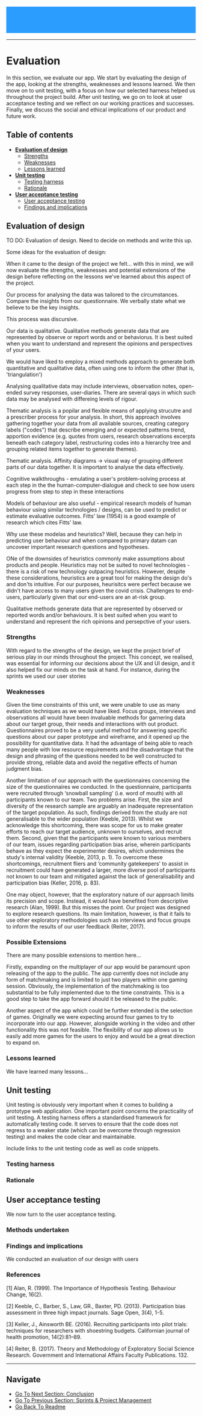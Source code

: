 <div align="center">

![alt text](https://github.com/ChrisEssery/group-project/blob/dev/Logo/header.png)

</div>

___

# Evaluation

In this section, we evaluate our app. We start by evaluating the design of the app, looking at the strengths, weaknesses and lessons learned. We then move on to unit testing, with a focus on how our selected harness helped us throughout the project build. After unit testing, we go on to look at user acceptance testing and we reflect on our working practices and successes. Finally, we discuss the social and ethical implications of our product and future work.

## Table of contents

* [**Evaluation of design**](#evaluation-of-design)
   * [Strengths](#strengths)
   * [Weaknesses](#weaknesses)
   * [Lessons learned](#lessons-learned)
* [**Unit testing**](#unit-testing)
   * [Testing harness](#testing-harness)
   * [Rationale](#rationale)
* [**User acceptance testing**](#user-acceptance-testing)
   * [User acceptance testing](#user-acceptance-testing)
   * [Findings and implications](#findings-and-implications)


## Evaluation of design

TO DO: Evaluation of design. Need to decide on methods and write this up.

Some ideas for the evaluation of design:

When it came to the design of the project we felt... with this in mind, we will now evaluate the strengths, weaknesses and potential extensions of the design before reflecting on the lessons we've learned about this aspect of the project.

Our process for analysing the data was tailored to the circumstances. Compare the insights from our questionnaire. We verbally state what we believe to be the key insights.

This process was discursive.

Our data is qualitative. Qualitative methods generate data that are represented by observe or report words and or behaviorus. It is best suited when you want to understand and represent the opinions and perspectives of your users.

We would have liked to employ a mixed methods approach to generate both quantitative and qualitative data, often using one to inform the other (that is, 'triangulation')

Analysing qualitative data may include interviews, observation notes, open-ended survey responses, user-diaries. There are several qays in which such data may be analysed with differeing levels of rigour.

Thematic analysis is a popilar and flexible means of applying strucutre and a prescriber process for your analysis. In short, this approach involves gathering together your data from all available sources, creating category labels ("codes") that describe emerging and or expected patterns trend, apportion evidence (e.g. quotes from users, research observations excerpts beneath each category label, restructuring codes into a hierarchy tree and grouping related items together to generate themes).

Thematic analysis. Affinity diagrams -> visual way of grouping different parts of our data together. It is important to analyse the data effectively.

Cognitive walkthroughs - emulating a user's problem-solving process at each step in the the human-computer-dialogue and check to see how users progress from step to step in these interactions

Models of behaviour are also useful - empirical research models of human behaviour using similar technologies / designs, can be used to predict or estimate evaluative outcomes. Fitts' law (1954) is a good example of research which cites Fitts' law.

Why use these modelas and heuristics? Well, because they can help in predicting user behaviour and when compared to primary datam can uncoveer important resesarch questions and hypotheses.

ONe of the downsides of heuristics commonly make assumptions about products and people. Heuristics may not be suited to novel technologies - there is a risk of new technology outpacing heuristics. However, despite these considerations, heuristics are a great tool for making the design do's and don'ts intuitive. For our purposes, heurisitcs were perfect because we didn't have access to many users given the covid crisis. Challenges to end-users, particularly given that our end-users are an at-risk group.

Qualitative methods generate data that are represented by observed or reported words and/or behaviours. It is best suited when you want to understand and represent the rich opinions and persepctive of your users.

### Strengths

With regard to the strengths of the design, we kept the project brief of serious play in our minds throughout the project. This concept, we realised, was essential for informing our decisions about the UX and UI design, and it also helped fix our minds on the task at hand. For instance, during the sprints we used our user stories

### Weaknesses

Given the time constraints of this unit, we were unable to use as many evaluation techniques as we would have liked. Focus groups, interviews and observations all would have been invaluable methods for garnering data about our target group, their needs and interactions with out product. Questionnaires proved to be a very useful method for answering specific questions about our paper prototype and wireframe, and it opened up the possibility for quantitative data. It had the advantage of being able to reach many people with low resource requirements and the disadvantage that the design and phrasing of the questions needed to be well constructed to provide strong, reliable data and avoid the negative effects of human judgment bias.

Another limitation of our approach with the questionnaires concerning the size of the questionnaires we conducted. In the questionnaire, participants were recruited through ‘snowball sampling' (i.e. word of mouth) with all participants known to our team. Two problems arise. First, the size and diversity of the research sample are arguably an inadequate representation of the target population. As such, findings derived from the study are not generalisable to the wider population (Keeble, 2013). Whilst we acknowledge this shortcoming, there was scope for us to make greater efforts to reach our target audience, unknown to ourselves, and recruit them. Second, given that the participants were known to various members of our team, issues regarding participation bias arise, wherein participants behave as they expect the experimenter desires, which undermines the study's internal validity (Keeble, 2013, p. 1). To overcome these shortcomings, recruitment fliers and ‘community gatekeepers' to assist in recruitment could have generated a larger, more diverse pool of participants not known to our team and mitigated against the lack of generalisability and participation bias (Keller, 2016, p. 83).

One may object, however, that the exploratory nature of our approach limits its precision and scope. Instead, it would have benefited from descriptive research (Alan, 1999). But this misses the point. Our project was designed to explore research questions. Its main limitation, however, is that it fails to use other exploratory methodologies such as interviews and focus groups to inform the results of our user feedback (Reiter, 2017).



### Possible Extensions

There are many possible extensions to mention here...

Firstly, expanding on the multiplayer of our app would be paramount upon releasing of the app to the public. The app currently does not include any form of matchmaking and is limited to just two players within one gaming session. Obviously, the implementation of the matchmaking is too substantial to be fully implemented due to the time constraints. This is a good step to take the app forward should it be released to the public.

Another aspect of the app which could be further extended is the selection of games. Originally we were expecting around four games to try to incorporate into our app. However, alongside working in the video and other functionality this was not feasible. The flexibility of our app allows us to easily add more games for the users to enjoy and would be a great direction to expand on. 

### Lessons learned

We have learned many lessons...


## Unit testing

Unit testing is obviously very important when it comes to building a prototype web application. One important point concerns the practicality of unit testing. A testing harness offers a standardised framework for automatically testing code. It serves to ensure that the code does not regress to a weaker state (which can be overcome through regression testing) and makes the code clear and maintainable.

Include links to the unit testing code as well as code snippets.

### Testing harness


### Rationale


## User acceptance testing

We now turn to the user acceptance testing.


### Methods undertaken


### Findings and implications

We conducted an evaluation of our design with users

### References

[1] Alan, R. (1999). The Importance of Hypothesis Testing. Behaviour Change, 16(2).

[2] Keeble, C., Barber, S., Law, GR., Baxter, PD. (2013). Participation bias assessment in three high impact journals. Sage Open, 3(4), 1-5.

[3] Keller, J., Ainsworth BE. (2016). Recruiting participants into pilot trials: techniques for researchers with shoestring budgets. Californian journal of health promotion, 14(2):81–89.

[4] Reiter, B. (2017). Theory and Methodology of Exploratory Social Science Research. Government and International Affairs Faculty Publications. 132.

___

## Navigate

- [Go To Next Section: Conclusion](https://github.com/ChrisEssery/group-project/blob/dev/Portfolio/Conclusion.md)
- [Go To Previous Section: Sprints & Project Management](https://github.com/ChrisEssery/group-project/blob/dev/Portfolio/Sprints_Project_Management.md)
- [Go Back To Readme](https://github.com/ChrisEssery/group-project/tree/dev)
